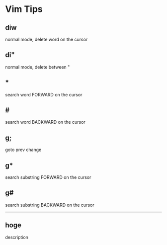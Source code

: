 # Vim Tips

## diw
normal mode, delete word on the cursor

## di"
normal mode, delete between "

## *
search word FORWARD on the cursor

## \#
search word BACKWARD on the cursor

## g;
goto prev change

## g*
search substring FORWARD on the cursor

## g#
search substring BACKWARD on the cursor

---

## hoge
description
